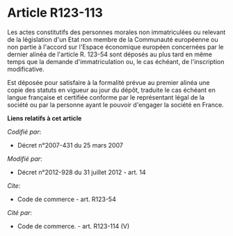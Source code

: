 # Article R123-113

Les actes constitutifs des personnes morales non immatriculées ou relevant de la législation d'un Etat non membre de la
Communauté européenne ou non partie à l'accord sur l'Espace économique européen concernées par le dernier alinéa de l'article
R. 123-54 sont déposés au plus tard en même temps que la demande d'immatriculation ou, le cas échéant, de l'inscription
modificative. 

Est déposée pour satisfaire à la formalité prévue au premier alinéa une copie des statuts en vigueur au jour du dépôt,
traduite le cas échéant en langue française et certifiée conforme par le représentant légal de la société ou par la personne
ayant le pouvoir d'engager la société en France.

**Liens relatifs à cet article**

_Codifié par_:

  - Décret n°2007-431 du 25 mars 2007

_Modifié par_:

  - Décret n°2012-928 du 31 juillet 2012 - art. 14

_Cite_:

  - Code de commerce - art. R123-54

_Cité par_:

  - Code de commerce. - art. R123-114 (V)
